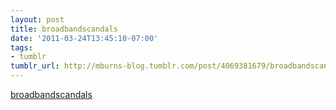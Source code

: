 ```yaml
---
layout: post
title: broadbandscandals
date: '2011-03-24T13:45:10-07:00'
tags:
- tumblr
tumblr_url: http://mburns-blog.tumblr.com/post/4069381679/broadbandscandals
---
```

<a href="http://www.newnetworks.com/broadbandscandals.htm">broadbandscandals</a>

